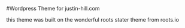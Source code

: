 #Wordpress Theme for justin-hill.com

this theme was built on the wonderful roots stater theme from roots.io